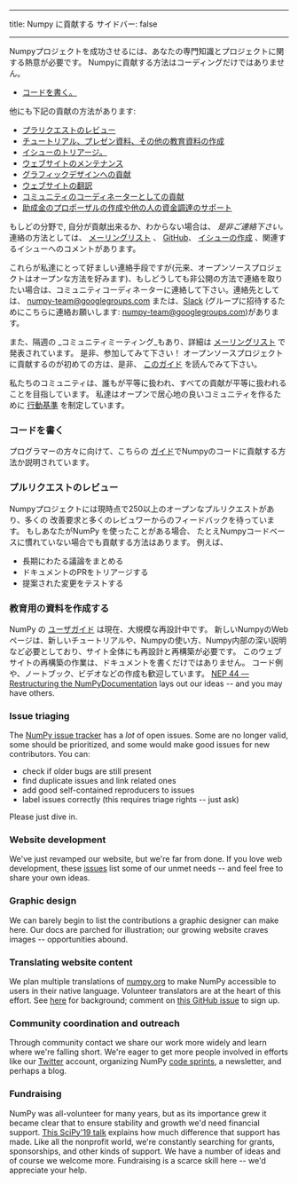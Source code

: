 - - -
title: Numpy に貢献する サイドバー: false
- - -

Numpyプロジェクトを成功させるには、あなたの専門知識とプロジェクトに関する熱意が必要です。 Numpyに貢献する方法はコーディングだけではありません。

- [コードを書く。](#writing-code)

他にも下記の貢献の方法があります:

- [プラリクエストのレビュー](#reviewing-pull-requests)
- [チュートリアル、プレゼン資料、その他の教育資料の作成](#developing-educational-materials)
- [イシューのトリアージ。](#issue-triaging)
- [ウェブサイトのメンテナンス](#website-development)
- [グラフィックデザインへの貢献](#graphic-design)
- [ウェブサイトの翻訳](#translating-website-content)
- [コミュニティのコーディネーターとしての貢献](#community-coordination-and-outreach)
- [助成金のプロポーザルの作成や他の人の資金調達のサポート](#fundraising)

もしどの分野で, 自分が貢献出来るか、わからない場合は、 _是非ご連絡下さい。_ 連絡の方法としては、 [メーリングリスト](https://mail.python.org/mailman/listinfo/numpy-discussion) 、 [GitHub](http://github.com/numpy/numpy)、 [イシューの作成](https://github.com/numpy/numpy/issues) 、関連するイシューへのコメントがあります。

これらが私達にとって好ましい連絡手段ですが(元来、オープンソースプロジェクトはオープンな方法を好みます)、もしどうしても非公開の方法で連絡を取りたい場合は、コミュニティコーディネーターに連絡して下さい。連絡先としては、 <numpy-team@googlegroups.com> または、[Slack](https://numpy-team.slack.com) (グループに招待するためにこちらに連絡お願いします: <numpy-team@googlegroups.com>)があります。

また、隔週の _コミュニティミーティング_もあり、詳細は [メーリングリスト](https://mail.python.org/mailman/listinfo/numpy-discussion) で発表されています。 是非、参加してみて下さい！ オープンソースプロジェクトに貢献するのが初めての方は、是非、 [このガイド](https://opensource.guide/how-to-contribute/) を読んでみて下さい。

私たちのコミュニティは、誰もが平等に扱われ、すべての貢献が平等に扱われることを目指しています。 私達はオープンで居心地の良いコミュニティを作るために [行動基準](/code-of-conduct) を制定しています。

### コードを書く

プログラマーの方々に向けて、こちらの [ガイド](https://numpy.org/devdocs/dev/index.html#development-process-summary)でNumpyのコードに貢献する方法か説明されています。

### プルリクエストのレビュー
Numpyプロジェクトには現時点で250以上のオープンなプルリクエストがあり、多くの 改善要求と多くのレビュワーからのフィードバックを待っています。 もしあなたがNumPy を使ったことがある場合、 たとえNumpyコードベースに慣れていない場合でも貢献する方法はあります。 例えば、
* 長期にわたる議論をまとめる
* ドキュメントのPRをトリアージする
* 提案された変更をテストする


### 教育用の資料を作成する

NumPy の [ユーザガイド](https://numpy.org/devdocs) は現在、大規模な再設計中です。 新しいNumpyのWebページは、新しいチュートリアルや、Numpyの使い方、Numpy内部の深い説明など必要としており、サイト全体にも再設計と再構築が必要です。 このウェブサイトの再構築の作業は、ドキュメントを書くだけではありません。 コード例や、ノートブック、ビデオなどの作成も歓迎しています。 [NEP 44 — Restructuring the NumPyDocumentation](https://numpy.org/neps/nep-0044-restructuring-numpy-docs.html) lays out our ideas -- and you may have others.


### Issue triaging

The [NumPy issue tracker](https://github.com/numpy/numpy/issues) has a _lot_ of open issues. Some are no longer valid, some should be prioritized, and some would make good issues for new contributors.  You can:

* check if older bugs are still present
* find duplicate issues and link related ones
* add good self-contained reproducers to issues
* label issues correctly (this requires triage rights -- just ask)

Please just dive in.


### Website development

We've just revamped our website, but we're far from done. If you love web development, these [issues](https://github.com/numpy/numpy.org/issues?q=is%3Aissue+is%3Aopen+label%3Adesign) list some of our unmet needs -- and feel free to share your own ideas.


### Graphic design

We can barely begin to list the contributions a graphic designer can make here. Our docs are parched for illustration; our growing website craves images -- opportunities abound.


### Translating website content

We plan multiple translations of [numpy.org](https://numpy.org) to make NumPy accessible to users in their native language. Volunteer translators are at the heart of this effort.  See [here](https://numpy.org/neps/nep-0028-website-redesign.html#translation-multilingual-i18n) for background; comment on [this GitHub issue](https://github.com/numpy/numpy.org/issues/55) to sign up.


### Community coordination and outreach

Through community contact we share our work more widely and learn where we're falling short. We're eager to get more people involved in efforts like our [Twitter](https://twitter.com/numpy_team) account, organizing NumPy [code sprints](https://scisprints.github.io/), a newsletter, and perhaps a blog.

### Fundraising

NumPy was all-volunteer for many years, but as its importance grew it became clear that to ensure stability and growth we'd need financial support. [This SciPy'19 talk](https://www.youtube.com/watch?v=dBTJD_FDVjU) explains how much difference that support has made. Like all the nonprofit world, we're constantly searching for grants, sponsorships, and other kinds of support. We have a number of ideas and of course we welcome more. Fundraising is a scarce skill here  -- we'd appreciate your help.

